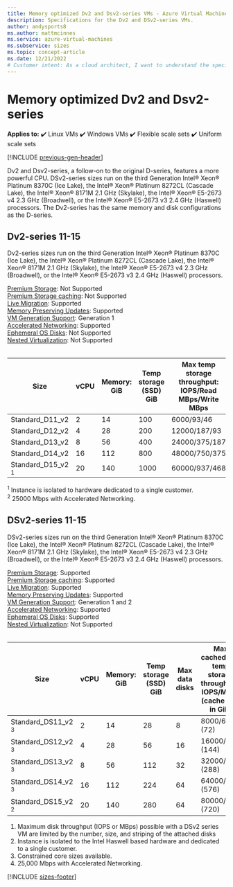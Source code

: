 ```yaml
---
title: Memory optimized Dv2 and Dsv2-series VMs - Azure Virtual Machines
description: Specifications for the Dv2 and DSv2-series VMs.
author: andysports8
ms.author: mattmcinnes
ms.service: azure-virtual-machines
ms.subservice: sizes
ms.topic: concept-article
ms.date: 12/21/2022
# Customer intent: As a cloud architect, I want to understand the specifications of Dv2 and DSv2-series VMs, so that I can choose the appropriate virtual machine sizes to optimize performance for memory-intensive applications.
---
```


# Memory optimized Dv2 and Dsv2-series

**Applies to:** :heavy_check_mark: Linux VMs :heavy_check_mark: Windows VMs :heavy_check_mark: Flexible scale sets :heavy_check_mark: Uniform scale sets

[!INCLUDE [previous-gen-header](../includes/sizes-previous-gen-header.md)]

Dv2 and Dsv2-series, a follow-on to the original D-series, features a more powerful CPU. DSv2-series sizes run on the third Generation Intel® Xeon® Platinum 8370C (Ice Lake), the Intel® Xeon® Platinum 8272CL (Cascade Lake), the Intel® Xeon® 8171M 2.1 GHz (Skylake), the Intel® Xeon® E5-2673 v4 2.3 GHz (Broadwell), or the Intel® Xeon® E5-2673 v3 2.4 GHz (Haswell) processors. The Dv2-series has the same memory and disk configurations as the D-series.

## Dv2-series 11-15

Dv2-series sizes run on the third Generation Intel® Xeon® Platinum 8370C (Ice Lake), the Intel® Xeon® Platinum 8272CL (Cascade Lake), the Intel® Xeon® 8171M 2.1 GHz (Skylake), the Intel® Xeon® E5-2673 v4 2.3 GHz (Broadwell), or the Intel® Xeon® E5-2673 v3 2.4 GHz (Haswell) processors.

[Premium Storage](../../premium-storage-performance.md): Not Supported<br>
[Premium Storage caching](../../premium-storage-performance.md): Not Supported<br>
[Live Migration](../../maintenance-and-updates.md): Supported<br>
[Memory Preserving Updates](../../maintenance-and-updates.md): Supported<br>
[VM Generation Support](../../generation-2.md): Generation 1<br>
[Accelerated Networking](/azure/virtual-network/create-vm-accelerated-networking-cli): Supported<br>
[Ephemeral OS Disks](../../ephemeral-os-disks.md): Not Supported <br>
[Nested Virtualization](/virtualization/hyper-v-on-windows/user-guide/nested-virtualization): Not Supported <br>
<br> 

| Size | vCPU | Memory: GiB | Temp storage (SSD) GiB | Max temp storage throughput: IOPS/Read MBps/Write MBps | Max data disks/throughput: IOPS | Max NICs| Expected network bandwidth (Mbps) |
|---|---|---|---|---|---|---|---|
| Standard_D11_v2 | 2  | 14  | 100 | 6000/93/46    | 8/8x500   | 2|1500  |
| Standard_D12_v2 | 4  | 28  | 200 | 12000/187/93  | 16/16x500 | 4|3000  |
| Standard_D13_v2 | 8  | 56  | 400 | 24000/375/187 | 32/32x500 | 8|6000  |
| Standard_D14_v2 | 16 | 112 | 800 | 48000/750/375 | 64/64x500 | 8|12000 |
| Standard_D15_v2 <sup>1</sup> | 20 | 140 | 1000 | 60000/937/468 | 64/64x500 | 8|25000 <sup>2</sup> |

<sup>1</sup> Instance is isolated to hardware dedicated to a single customer.<br>
<sup>2</sup> 25000 Mbps with Accelerated Networking.

## DSv2-series 11-15

DSv2-series sizes run on the third Generation Intel® Xeon® Platinum 8370C (Ice Lake), the Intel® Xeon® Platinum 8272CL (Cascade Lake), the Intel® Xeon® 8171M 2.1 GHz (Skylake), the Intel® Xeon® E5-2673 v4 2.3 GHz (Broadwell), or the Intel® Xeon® E5-2673 v3 2.4 GHz (Haswell) processors.

[Premium Storage](../../premium-storage-performance.md): Supported<br>
[Premium Storage caching](../../premium-storage-performance.md): Supported<br>
[Live Migration](../../maintenance-and-updates.md): Supported<br>
[Memory Preserving Updates](../../maintenance-and-updates.md): Supported<br>
[VM Generation Support](../../generation-2.md): Generation 1 and 2<br>
[Accelerated Networking](/azure/virtual-network/create-vm-accelerated-networking-cli): Supported <br>
[Ephemeral OS Disks](../../ephemeral-os-disks.md): Supported <br>
[Nested Virtualization](/virtualization/hyper-v-on-windows/user-guide/nested-virtualization): Not Supported <br>
<br> 

| Size | vCPU | Memory: GiB | Temp storage (SSD) GiB | Max data disks | Max cached and temp storage throughput: IOPS/MBps (cache size in GiB) | Max uncached disk throughput: IOPS/MBps | Max NICs| Expected network bandwidth (Mbps) |
| --- | --- | --- | --- | --- | --- | --- | --- |---|
| Standard_DS11_v2 <sup>3</sup> | 2  | 14  | 28  | 8  | 8000/64 (72)    | 6400/96   | 2|1500  |
| Standard_DS12_v2 <sup>3</sup> | 4  | 28  | 56  | 16 | 16000/128 (144) | 12800/192 | 4|3000  |
| Standard_DS13_v2 <sup>3</sup> | 8  | 56  | 112 | 32 | 32000/256 (288) | 25600/384 | 8|6000  |
| Standard_DS14_v2 <sup>3</sup> | 16 | 112 | 224 | 64 | 64000/512 (576) | 51200/768 | 8|12000 |
| Standard_DS15_v2 <sup>2</sup> | 20 | 140 | 280 | 64 | 80000/640 (720) | 64000/960 | 8|25000 <sup>4</sup> |

1. Maximum disk throughput (IOPS or MBps) possible with a DSv2 series VM are limited by the number, size, and striping of the attached disks
2.  Instance is isolated to the Intel Haswell based hardware and dedicated to a single customer.  
3. Constrained core sizes available.  
4. 25,000 Mbps with Accelerated Networking.<br>

[!INCLUDE [sizes-footer](../includes/sizes-footer.md)]